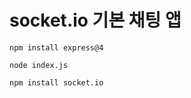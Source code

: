 # socket.io 기본 채팅 앱

```
npm install express@4
```

```
node index.js
```

```
npm install socket.io
```